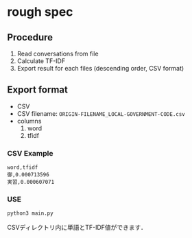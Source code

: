# rough spec

## Procedure
1. Read conversations from file
1. Calculate TF-IDF
1. Export result for each files (descending order, CSV format)

## Export format
* CSV
* CSV filename: `ORIGIN-FILENAME_LOCAL-GOVERNMENT-CODE.csv`
* columns
    1. word
    1. tfidf

### CSV Example
```csv
word,tfidf
御,0.000713596
実習,0.000607071
```


### USE
```python
python3 main.py
```

CSVディレクトリ内に単語とTF-IDF値ができます．

